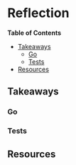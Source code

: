# Reflection

<!-- START doctoc generated TOC please keep comment here to allow auto update -->
<!-- DON'T EDIT THIS SECTION, INSTEAD RE-RUN doctoc TO UPDATE -->
**Table of Contents**

- [Takeaways](#takeaways)
  - [Go](#go)
  - [Tests](#tests)
- [Resources](#resources)

<!-- END doctoc generated TOC please keep comment here to allow auto update -->

## Takeaways

### Go


### Tests


## Resources

